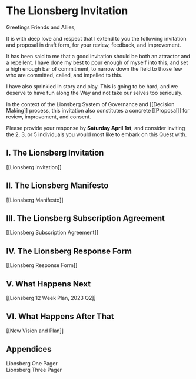 # The Lionsberg Invitation

Greetings Friends and Allies, 

It is with deep love and respect that I extend to you the following invitation and proposal in draft form, for your review, feedback, and improvement. 

It has been said to me that a good invitation should be both an attractor and a repellent. I have done my best to pour enough of myself into this, and set a high enough bar of commitment, to narrow down the field to those few who are committed, called, and impelled to this. 

I have also sprinkled in story and play. This is going to be hard, and we deserve to have fun along the Way and not take our selves too seriously. 

In the context of the Lionsberg System of Governance and [[Decision Making]] process, this invitation also constitutes a concrete [[Proposal]] for review, improvement, and consent. 

Please provide your response by **Saturday April 1st**, and consider inviting the 2, 3, or 5 individuals you would most like to embark on this Quest with. 

## I. The Lionsberg Invitation 

[[Lionsberg Invitation]]  

## II. The Lionsberg Manifesto 

[[Lionsberg Manifesto]]  

## III. The Lionsberg Subscription Agreement 

[[Lionsberg Subscription Agreement]] 

## IV. The Lionsberg Response Form 

[[Lionsberg Response Form]] 

## V. What Happens Next 

[[Lionsberg 12 Week Plan, 2023 Q2]]  

## VI. What Happens After That

[[New Vision and Plan]]  

## Appendices 

Lionsberg One Pager  
Lionsberg Three Pager  